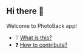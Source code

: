## Hi there 👋

Welcome to PhotoBack app!

- ❔ [What is this?](https://github.com/PhotoBack-app/Phoneapp?tab=readme-ov-file#photobackapp)
- ❓ [How to contribute?](https://github.com/orgs/PhotoBack-app/projects/1)


<!--

**Here are some ideas to get you started:**

🙋‍♀️ A short introduction - what is your organization all about?
🌈 Contribution guidelines - how can the community get involved?
👩‍💻 Useful resources - where can the community find your docs? Is there anything else the community should know?
🍿 Fun facts - what does your team eat for breakfast?
🧙 Remember, you can do mighty things with the power of [Markdown](https://docs.github.com/github/writing-on-github/getting-started-with-writing-and-formatting-on-github/basic-writing-and-formatting-syntax)
-->
